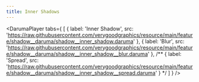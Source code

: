 ```yaml
---
title: Inner Shadows
---
```


<DarumaPlayer
  tabs={
    [
      {
        label: 'Inner Shadow',
        src: 'https://raw.githubusercontent.com/verygoodgraphics/resource/main/feature/shadow__daruma/shadow__inner_shadow.daruma'
      },
      {
        label: 'Blur',
        src: 'https://raw.githubusercontent.com/verygoodgraphics/resource/main/feature/shadow__daruma/shadow__inner_shadow__blur.daruma'
      },
      /**
      {
        label: 'Spread',
        src: 'https://raw.githubusercontent.com/verygoodgraphics/resource/main/feature/shadow__daruma/shadow__inner_shadow__spread.daruma'
      }
       */
    ]
  }
 />